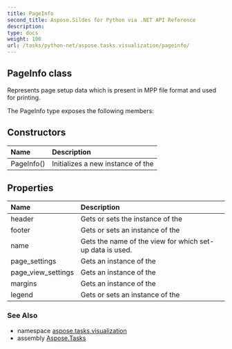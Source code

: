 ```yaml
---
title: PageInfo
second_title: Aspose.Sildes for Python via .NET API Reference
description: 
type: docs
weight: 100
url: /tasks/python-net/aspose.tasks.visualization/pageinfo/
---
```


## PageInfo class

Represents page setup data which is present in MPP file format and used for printing.

The PageInfo type exposes the following members:
## Constructors
| Name | Description |
| :- | :- |
|PageInfo()|Initializes a new instance of the|
## Properties
| Name | Description |
| :- | :- |
|header|Gets or sets the instance of the|
|footer|Gets or sets an instance of the|
|name|Gets the name of the view for which set-up data is used.|
|page_settings|Gets an instance of the|
|page_view_settings|Gets an instance of the|
|margins|Gets an instance of the|
|legend|Gets or sets an instance of the|

### See Also

* namespace [aspose.tasks.visualization](/tasks/python-net/aspose.tasks.visualization/)
* assembly [Aspose.Tasks](/tasks/python-net/)

